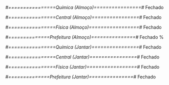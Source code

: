 
*#================Química (Almoço)================#*
Fechado

*#================Central (Almoço)================#*
Fechado


*#================Física (Almoço)=================#*
Fechado

*#==============Prefeitura (Almoço)===============#*
Fechado
%

*#================Química (Jantar)================#*
Fechado

*#================Central (Jantar)================#*
Fechado


*#================Física (Jantar)=================#*
Fechado

*#==============Prefeitura (Jantar)===============#*
Fechado
